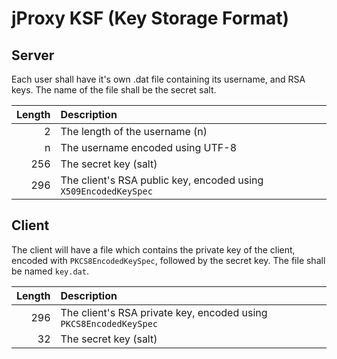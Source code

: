 # jProxy KSF (Key Storage Format)

## Server

Each user shall have it's own .dat file containing its username, and RSA keys.
The name of the file shall be the secret salt.

| Length | Description                                                                 |
| ------:|:--------------------------------------------------------------------------- |
|      2 | The length of the username (n)                                              |
|      n | The username encoded using UTF-8                                            |
|    256 | The secret key (salt)                                                       |
|    296 | The client's RSA public key, encoded using `X509EncodedKeySpec`             |

## Client

The client will have a file which contains the private key of the client, encoded with `PKCS8EncodedKeySpec`, followed by the secret key.
The file shall be named `key.dat`.

| Length | Description                                                                 |
| ------:|:--------------------------------------------------------------------------- |
|    296 | The client's RSA private key, encoded using `PKCS8EncodedKeySpec`           |
|     32 | The secret key (salt)                                                       |
